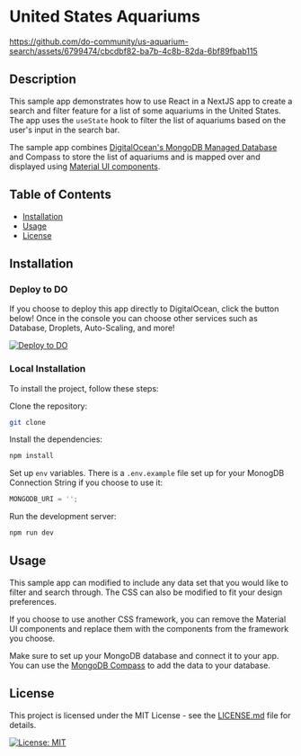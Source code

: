 # United States Aquariums

https://github.com/do-community/us-aquarium-search/assets/6799474/cbcdbf82-ba7b-4c8b-82da-6bf89fbab115

## Description

This sample app demonstrates how to use React in a NextJS app to create a search and filter feature for a list of some aquariums in the United States. The app uses the `useState` hook to filter the list of aquariums based on the user's input in the search bar.

The sample app combines [DigitalOcean's MongoDB Managed Database](https://www.digitalocean.com/products/managed-databases-mongodb?utm_team=devrel&utm_source=github&utm_content=managed-databases-mongodb) and Compass to store the list of aquariums and is mapped over and displayed using [Material UI components](https://mui.com/material-ui/).

## Table of Contents

- [Installation](#installation)
- [Usage](#usage)
- [License](#license)

## Installation

### Deploy to DO

If you choose to deploy this app directly to DigitalOcean, click the button below! Once in the console you can choose other services such as Database, Droplets, Auto-Scaling, and more!

[![Deploy to DO](https://www.deploytodo.com/do-btn-blue.svg)](https://cloud.digitalocean.com/apps/new?repo=https://github.com/do-community/us-aquarium-search/tree/main)

### Local Installation

To install the project, follow these steps:

Clone the repository:

```bash
git clone
```

Install the dependencies:

```bash
npm install
```

Set up `env` variables. There is a `.env.example` file set up for your MonogDB Connection String if you choose to use it:

```js
MONGODB_URI = '';
```

Run the development server:

```bash
npm run dev
```

## Usage

This sample app can modified to include any data set that you would like to filter and search through. The CSS can also be modified to fit your design preferences.

If you choose to use another CSS framework, you can remove the Material UI components and replace them with the components from the framework you choose.

Make sure to set up your MongoDB database and connect it to your app. You can use the [MongoDB Compass](https://www.mongodb.com/products/tools/compass) to add the data to your database.

## License

This project is licensed under the MIT License - see the [LICENSE.md](LICENSE.md) file for details.

[![License: MIT](https://img.shields.io/badge/License-MIT-yellow.svg)](https://opensource.org/licenses/MIT)
